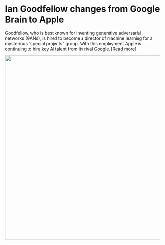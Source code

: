 # Ian Goodfellow changes from Google Brain to Apple

Goodfellow, who is best known for inventing generative adversarial networks (GANs), is hired to become a director of machine learning for a mysterious “special projects” group. With this employment Apple is continuing to hire key AI talent from its rival Google.
[[Read more]](https://venturebeat.com/2019/04/05/apple-hires-google-ai-expert-ian-goodfellow-to-direct-machine-learning/)

<p align="center">
  <img src="https://github.com/Machine-Learning-Tokyo/AI-ML-Newsletter/blob/master/images/IanGoodfellow.png" width="600">
</p>


